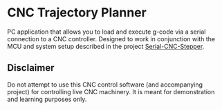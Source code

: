 # CNC Trajectory Planner
PC application that allows you to load and execute g-code via a serial connection to a CNC controller.
Designed to work in conjunction with the MCU and system setup described in the project [Serial-CNC-Stepper](https://github.com/Udhul/Serial-CNC-Stepper).

## Disclaimer
Do not attempt to use this CNC control software (and accompanying project) for controlling live CNC machinery. It is meant for demonstration and learning purposes only. 